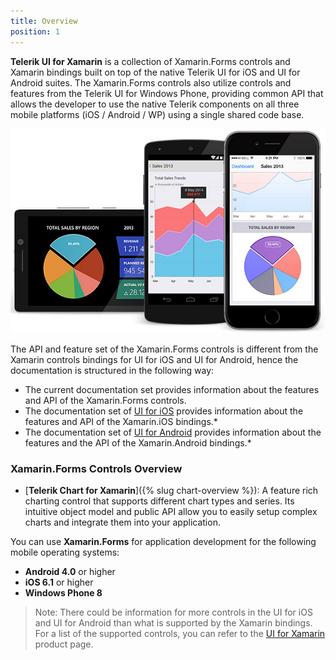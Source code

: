 ```yaml
---
title: Overview
position: 1
---
```


**Telerik UI for Xamarin** is a collection of Xamarin.Forms controls and Xamarin bindings built on top of the native Telerik UI for iOS and UI for Android suites. The Xamarin.Forms controls also utilize controls and features from the Telerik UI for Windows Phone, providing common API that allows the developer to use the native Telerik components on all three mobile platforms (iOS / Android / WP) using a single shared code base.

![Telerik UI for Xamarin](front-image.jpg)

The API and feature set of the Xamarin.Forms controls is different from the Xamarin controls bindings for UI for iOS and UI for Android, hence the documentation is structured in the following way:

- The current documentation set provides information about the features and API of the Xamarin.Forms controls.
- The documentation set of [UI for iOS](http://docs.telerik.com/devtools/ios/) provides information about the features and API of the Xamarin.iOS bindings.*
- The documentation set of [UI for Android](http://docs.telerik.com/devtools/android/) provides information about the features and the API of the Xamarin.Android bindings.*

### Xamarin.Forms Controls Overview ###

- [**Telerik Chart for Xamarin**]({% slug chart-overview %}): A feature rich charting control that supports different chart types and series. Its intuitive object model and public API allow you to easily setup complex charts and integrate them into your application.

You can use **Xamarin.Forms** for application development for the following mobile operating systems:

* **Android 4.0** or higher
* **iOS 6.1** or higher
* **Windows Phone 8**

> Note: There could be information for more controls in the UI for iOS and UI for Android than what is supported by the Xamarin bindings. For a list of the supported controls, you can refer to the [UI for Xamarin](http://www.telerik.com/xamarin-ui) product page.